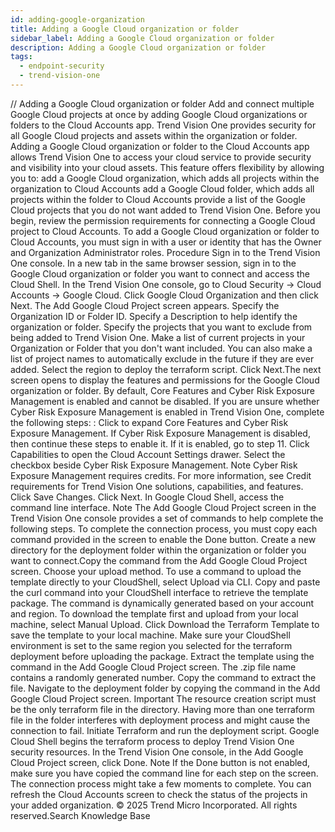 ```yaml
---
id: adding-google-organization
title: Adding a Google Cloud organization or folder
sidebar_label: Adding a Google Cloud organization or folder
description: Adding a Google Cloud organization or folder
tags:
  - endpoint-security
  - trend-vision-one
---
```


/*<![CDATA[*/ $('#title').html($('meta[name=map-description]').attr('content')); /*]]>*/ Adding a Google Cloud organization or folder Add and connect multiple Google Cloud projects at once by adding Google Cloud organizations or folders to the Cloud Accounts app. Trend Vision One provides security for all Google Cloud projects and assets within the organization or folder. Adding a Google Cloud organization or folder to the Cloud Accounts app allows Trend Vision One to access your cloud service to provide security and visibility into your cloud assets. This feature offers flexibility by allowing you to: add a Google Cloud organization, which adds all projects within the organization to Cloud Accounts add a Google Cloud folder, which adds all projects within the folder to Cloud Accounts provide a list of the Google Cloud projects that you do not want added to Trend Vision One. Before you begin, review the permission requirements for connecting a Google Cloud project to Cloud Accounts. To add a Google Cloud organization or folder to Cloud Accounts, you must sign in with a user or identity that has the Owner and Organization Administrator roles. Procedure Sign in to the Trend Vision One console. In a new tab in the same browser session, sign in to the Google Cloud organization or folder you want to connect and access the Cloud Shell. In the Trend Vision One console, go to Cloud Security → Cloud Accounts → Google Cloud. Click Google Cloud Organization and then click Next. The Add Google Cloud Project screen appears. Specify the Organization ID or Folder ID. Specify a Description to help identify the organization or folder. Specify the projects that you want to exclude from being added to Trend Vision One. Make a list of current projects in your Organization or Folder that you don't want included. You can also make a list of project names to automatically exclude in the future if they are ever added. Select the region to deploy the terraform script. Click Next.The next screen opens to display the features and permissions for the Google Cloud organization or folder. By default, Core Features and Cyber Risk Exposure Management is enabled and cannot be disabled. If you are unsure whether Cyber Risk Exposure Management is enabled in Trend Vision One, complete the following steps: : Click to expand Core Features and Cyber Risk Exposure Management. If Cyber Risk Exposure Management is disabled, then continue these steps to enable it. If it is enabled, go to step 11. Click Capabilities to open the Cloud Account Settings drawer. Select the checkbox beside Cyber Risk Exposure Management. Note Cyber Risk Exposure Management requires credits. For more information, see Credit requirements for Trend Vision One solutions, capabilities, and features. Click Save Changes. Click Next. In Google Cloud Shell, access the command line interface. Note The Add Google Cloud Project screen in the Trend Vision One console provides a set of commands to help complete the following steps. To complete the connection process, you must copy each command provided in the screen to enable the Done button. Create a new directory for the deployment folder within the organization or folder you want to connect.Copy the command from the Add Google Cloud Project screen. Choose your upload method. To use a command to upload the template directly to your CloudShell, select Upload via CLI. Copy and paste the curl command into your CloudShell interface to retrieve the template package. The command is dynamically generated based on your account and region. To download the template first and upload from your local machine, select Manual Upload. Click Download the Terraform Template to save the template to your local machine. Make sure your CloudShell environment is set to the same region you selected for the terraform deployment before uploading the package. Extract the template using the command in the Add Google Cloud Project screen. The .zip file name contains a randomly generated number. Copy the command to extract the file. Navigate to the deployment folder by copying the command in the Add Google Cloud Project screen. Important The resource creation script must be the only terraform file in the directory. Having more than one terraform file in the folder interferes with deployment process and might cause the connection to fail. Initiate Terraform and run the deployment script. Google Cloud Shell begins the terraform process to deploy Trend Vision One security resources. In the Trend Vision One console, in the Add Google Cloud Project screen, click Done. Note If the Done button is not enabled, make sure you have copied the command line for each step on the screen. The connection process might take a few moments to complete. You can refresh the Cloud Accounts screen to check the status of the projects in your added organization. © 2025 Trend Micro Incorporated. All rights reserved.Search Knowledge Base